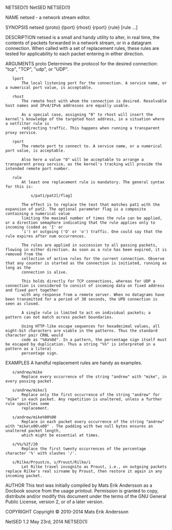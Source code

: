 NETSED(1)                                                                      NetSED                                                                      NETSED(1)

NAME
       netsed - a network stream editor.

SYNOPSIS
       netsed {proto} {lport} {rhost} {rport} {rule} [rule ...]

DESCRIPTION
       netsed is a small and handy utility to alter, in real time, the contents of packets forwarded in a network stream, or in a datagram connection. When called
       with a set of replacement rules, these rules are tested for applicability to each packet entering in either direction.

ARGUMENTS
       proto
           Determines the protocol for the desired connection: "tcp", "TCP", "udp", or "UDP".

       lport
           The local listening port for the connection. A service name, or a numerical port value, is acceptable.

       rhost
           The remote host with whom the connection is desired. Resolvable host names and IPv4/IPv6 addresses are equally usable.

           As a special case, assigning "0" to rhost will insert the kernel's knowledge of the targeted host address, in a situation where a netfilter rule is
           redirecting traffic. This happens when running a transparent proxy service.

       rport
           The remote port to connect to. A service name, or a numerical port value, is acceptable.

           Also here a value "0" will be acceptable to arrange a transparent proxy service, as the kernel's tracking will provide the intended remote port number.

       rule
           At least one replacement rule is mandatory. The general syntax for this is:

               s/pat1/pat2[/flag]

           The effect is to replace the text that matches pat1 with the expansion of pat2. The optional parameter flag is a composite containing a numerical value
           limiting the maximal number of times the rule can be applied, or a direction semaphore indicating that the rule applies only to incoming (coded as 'I' or
           'i') or outgoing ('O' or 'o') traffic. One could say that the rule expires after num occurrences.

           The rules are applied in succession to all passing packets, flowing in either direction. As soon as a rule has been expired, it is removed from the
           collection of active rules for the current connection. Observe that any counter is started as the connection is initiated, running as long as the
           connection is alive.

           This holds directly for TCP connections, whereas for UDP a connection is considered to consist of incoming data on fixed address and fixed port together
           with any response from a remote server. When no datagrams have been transmitted for a period of 30 seconds, the UPD connection is seen as closed.

           A single rule is limited to act on individual packets; a pattern can not match across packet boundaries.

           Using HTTP-like escape sequences for hexadecimal values, all eight-bit characters are viable in the patterns. Thus the standard character pair CRNL would
           code as "%0a%0d". In a pattern, the percentage sign itself must be escaped by duplication. Thus a string "%%" is interpreted in a pattern as a literal
           percentage sign.

EXAMPLES
       A handful replacement rules are handy as examples.

       s/andrew/mike
           Replace every occurrence of the string "andrew" with "mike", in every passing packet.

       s/andrew/mike/1
           Replace only the first occurrence of the string "andrew" for "mike" in each packet. Any repetition is unaltered, unless a further rule specifies some
           replacement.

       s/andrew/mike%00%00
           Replace in each packet every occurrence of the string "andrew" with "mike\x00\x00" . The padding with two null bytes ensures an unaltered packet length,
           which might be essential at times.

       s/%%/%2f/20
           Replace the first twenty occurrences of the percentage character '%' with slashes '/'.

       s/Rilke/Proust/o, s/Proust/Rilke/i
           Let Rilke travel incognito as Proust, i.e., on outgoing packets replace Rilke's real sirname by Proust, then restore it again in any incoming packet.

AUTHOR
       This text was initially compiled by Mats Erik Andersson as a Docbook source from the usage printout. Permission is granted to copy, distribute and/or modify
       this document under the terms of the GNU General Public License, version 2, or of a later version.

COPYRIGHT
       Copyright © 2010-2014 Mats Erik Andersson

NetSED 1.2                                                                 May 23rd, 2014                                                                  NETSED(1)
